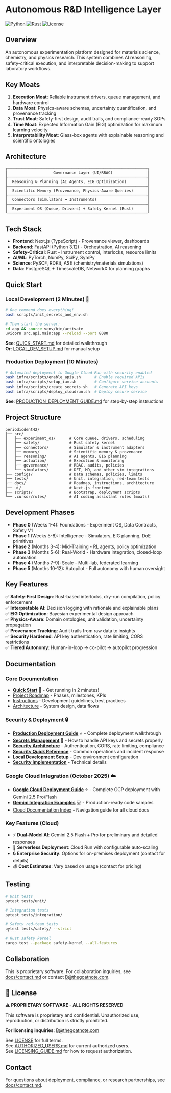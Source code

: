 # Autonomous R&D Intelligence Layer

[![Python](https://img.shields.io/badge/python-3.12+-blue.svg)](https://www.python.org/downloads/)
[![Rust](https://img.shields.io/badge/rust-1.70+-orange.svg)](https://www.rust-lang.org/)
[![License](https://img.shields.io/badge/license-PROPRIETARY-red.svg)](LICENSE)

## Overview

An autonomous experimentation platform designed for materials science, chemistry, and physics research. This system combines AI reasoning, safety-critical execution, and interpretable decision-making to support laboratory workflows.

## Key Moats

1. **Execution Moat**: Reliable instrument drivers, queue management, and hardware control
2. **Data Moat**: Physics-aware schemas, uncertainty quantification, and provenance tracking
3. **Trust Moat**: Safety-first design, audit trails, and compliance-ready SOPs
4. **Time Moat**: Expected Information Gain (EIG) optimization for maximum learning velocity
5. **Interpretability Moat**: Glass-box agents with explainable reasoning and scientific ontologies

## Architecture

```
┌─────────────────────────────────────────────────────────────┐
│                    Governance Layer (UI/RBAC)               │
├─────────────────────────────────────────────────────────────┤
│  Reasoning & Planning (AI Agents, EIG Optimization)         │
├─────────────────────────────────────────────────────────────┤
│  Scientific Memory (Provenance, Physics-Aware Queries)      │
├─────────────────────────────────────────────────────────────┤
│  Connectors (Simulators ↔ Instruments)                      │
├─────────────────────────────────────────────────────────────┤
│  Experiment OS (Queue, Drivers) + Safety Kernel (Rust)      │
└─────────────────────────────────────────────────────────────┘
```

## Tech Stack

- **Frontend**: Next.js (TypeScript) - Provenance viewer, dashboards
- **Backend**: FastAPI (Python 3.12) - Orchestration, AI reasoning
- **Safety-Critical**: Rust - Instrument control, interlocks, resource limits
- **AI/ML**: PyTorch, NumPy, SciPy, SymPy
- **Science**: PySCF, RDKit, ASE (chemistry/materials simulations)
- **Data**: PostgreSQL + TimescaleDB, NetworkX for planning graphs

## Quick Start

### Local Development (2 Minutes) 🚀

```bash
# One command does everything!
bash scripts/init_secrets_and_env.sh

# Then start the server:
cd app && source venv/bin/activate
uvicorn src.api.main:app --reload --port 8080
```

**See**: [QUICK_START.md](QUICK_START.md) for detailed walkthrough  
**Or**: [LOCAL_DEV_SETUP.md](LOCAL_DEV_SETUP.md) for manual setup

### Production Deployment (10 Minutes)
```bash
# Automated deployment to Google Cloud Run with security enabled
bash infra/scripts/enable_apis.sh      # Enable required APIs
bash infra/scripts/setup_iam.sh        # Configure service accounts
bash infra/scripts/create_secrets.sh   # Generate API keys
bash infra/scripts/deploy_cloudrun.sh  # Deploy secure service
```

**See**: [PRODUCTION_DEPLOYMENT_GUIDE.md](PRODUCTION_DEPLOYMENT_GUIDE.md) for step-by-step instructions

## Project Structure

```
periodicdent42/
├── src/
│   ├── experiment_os/      # Core queue, drivers, scheduling
│   ├── safety/             # Rust safety kernel
│   ├── connectors/         # Simulator & instrument adapters
│   ├── memory/             # Scientific memory & provenance
│   ├── reasoning/          # AI agents, EIG planning
│   ├── actuation/          # Execution & monitoring
│   ├── governance/         # RBAC, audits, policies
│   └── simulators/         # DFT, MD, and other sim integrations
├── configs/                # Data schemas, policies, limits
├── tests/                  # Unit, integration, red-team tests
├── docs/                   # Roadmap, instructions, architecture
├── ui/                     # Next.js frontend
├── scripts/                # Bootstrap, deployment scripts
└── .cursor/rules/          # AI coding assistant rules (moats)
```

## Development Phases

- **Phase 0** (Weeks 1-4): Foundations - Experiment OS, Data Contracts, Safety V1
- **Phase 1** (Weeks 5-8): Intelligence - Simulators, EIG planning, DoE primitives
- **Phase 2** (Months 3-4): Mid-Training - RL agents, policy optimization
- **Phase 3** (Months 5-6): Real-World - Hardware integration, closed-loop automation
- **Phase 4** (Months 7-9): Scale - Multi-lab, federated learning
- **Phase 5** (Months 10-12): Autopilot - Full autonomy with human oversight

## Key Features

✅ **Safety-First Design**: Rust-based interlocks, dry-run compilation, policy enforcement  
✅ **Interpretable AI**: Decision logging with rationale and explainable plans  
✅ **EIG Optimization**: Bayesian experimental design approach  
✅ **Physics-Aware**: Domain ontologies, unit validation, uncertainty propagation  
✅ **Provenance Tracking**: Audit trails from raw data to insights  
✅ **Security Hardened**: API key authentication, rate limiting, CORS restrictions  
✅ **Tiered Autonomy**: Human-in-loop → co-pilot → autopilot progression  

## Documentation

### Core Documentation
- **[Quick Start](QUICK_START.md)** 🚀 - Get running in 2 minutes!
- [Project Roadmap](docs/roadmap.md) - Phases, milestones, KPIs
- [Instructions](docs/instructions.md) - Development guidelines, best practices
- [Architecture](docs/architecture.md) - System design, data flows

### Security & Deployment 🔒
- **[Production Deployment Guide](PRODUCTION_DEPLOYMENT_GUIDE.md)** ⭐ - Complete deployment walkthrough
- **[Secrets Management](SECRETS_MANAGEMENT.md)** 🔐 - How to handle API keys and secrets properly
- **[Security Architecture](docs/SECURITY.md)** - Authentication, CORS, rate limiting, compliance
- **[Security Quick Reference](SECURITY_QUICKREF.md)** - Common operations and incident response
- **[Local Development Setup](LOCAL_DEV_SETUP.md)** - Dev environment configuration
- **[Security Implementation](SECURITY_IMPLEMENTATION_COMPLETE.md)** - Technical details

### Google Cloud Integration (October 2025) ☁️
- **[Google Cloud Deployment Guide](docs/google_cloud_deployment.md)** ⭐ - Complete GCP deployment with Gemini 2.5 Pro/Flash
- **[Gemini Integration Examples](docs/gemini_integration_examples.md)** 💻 - Production-ready code samples
- [Cloud Documentation Index](docs/README_CLOUD.md) - Navigation guide for all cloud docs

### Key Features (Cloud)
- ⚡ **Dual-Model AI**: Gemini 2.5 Flash + Pro for preliminary and detailed responses
- 🚀 **Serverless Deployment**: Cloud Run with configurable auto-scaling
- 🔒 **Enterprise Security**: Options for on-premises deployment (contact for details)
- 💰 **Cost Estimates**: Vary based on usage (contact for pricing)

## Testing

```bash
# Unit tests
pytest tests/unit/

# Integration tests
pytest tests/integration/

# Safety red-team tests
pytest tests/safety/ --strict

# Rust safety kernel
cargo test --package safety-kernel --all-features
```

## Collaboration

This is proprietary software. For collaboration inquiries, see [docs/contact.md](docs/contact.md) or contact B@thegoatnote.com.

## 📄 License

**⚠️ PROPRIETARY SOFTWARE - ALL RIGHTS RESERVED**

This software is proprietary and confidential. Unauthorized use, reproduction, or distribution is strictly prohibited.

**For licensing inquiries**: B@thegoatnote.com

See [LICENSE](LICENSE) for full terms.  
See [AUTHORIZED_USERS.md](AUTHORIZED_USERS.md) for current authorized users.  
See [LICENSING_GUIDE.md](LICENSING_GUIDE.md) for how to request authorization.

## Contact

For questions about deployment, compliance, or research partnerships, see [docs/contact.md](docs/contact.md).

